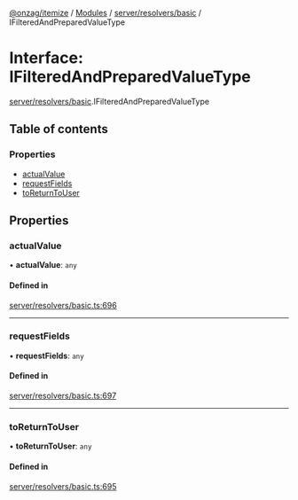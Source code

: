 [@onzag/itemize](../README.md) / [Modules](../modules.md) / [server/resolvers/basic](../modules/server_resolvers_basic.md) / IFilteredAndPreparedValueType

# Interface: IFilteredAndPreparedValueType

[server/resolvers/basic](../modules/server_resolvers_basic.md).IFilteredAndPreparedValueType

## Table of contents

### Properties

- [actualValue](server_resolvers_basic.IFilteredAndPreparedValueType.md#actualvalue)
- [requestFields](server_resolvers_basic.IFilteredAndPreparedValueType.md#requestfields)
- [toReturnToUser](server_resolvers_basic.IFilteredAndPreparedValueType.md#toreturntouser)

## Properties

### actualValue

• **actualValue**: `any`

#### Defined in

[server/resolvers/basic.ts:696](https://github.com/onzag/itemize/blob/5c2808d3/server/resolvers/basic.ts#L696)

___

### requestFields

• **requestFields**: `any`

#### Defined in

[server/resolvers/basic.ts:697](https://github.com/onzag/itemize/blob/5c2808d3/server/resolvers/basic.ts#L697)

___

### toReturnToUser

• **toReturnToUser**: `any`

#### Defined in

[server/resolvers/basic.ts:695](https://github.com/onzag/itemize/blob/5c2808d3/server/resolvers/basic.ts#L695)

